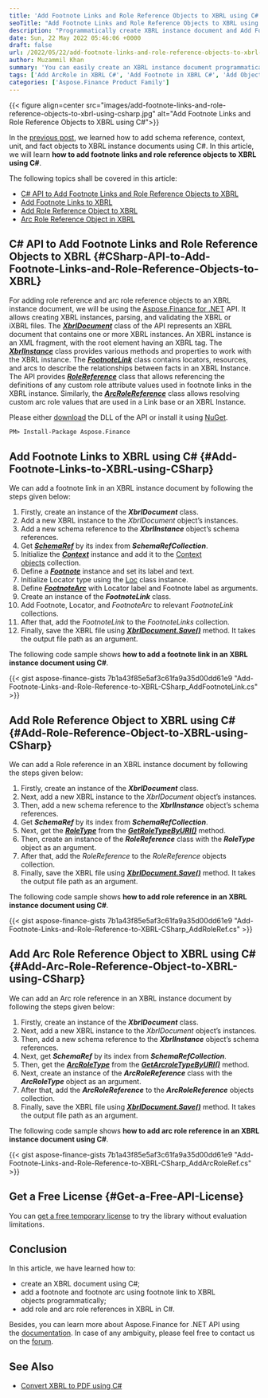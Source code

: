 ```yaml
---
title: 'Add Footnote Links and Role Reference Objects to XBRL using C#'
seoTitle: "Add Footnote Links and Role Reference Objects to XBRL using C#"
description: "Programmatically create XBRL instance document and Add Footnote Links and Role Reference Objects to XBRL using C# with Aspose.Finance for .NET API."
date: Sun, 22 May 2022 05:46:06 +0000
draft: false
url: /2022/05/22/add-footnote-links-and-role-reference-objects-to-xbrl-using-csharp/
author: Muzammil Khan
summary: 'You can easily create an XBRL instance document programmatically and add objects or elements such as Footnote Link, Role Reference, Arc Role Reference, etc. In this article, you will learn **how to add footnote links and role reference objects to XBRL using C#**.'
tags: ['Add ArcRole in XBRL C#', 'Add Footnote in XBRL C#', 'Add Objects to XBRL C#', 'Add Role Reference in XBRL C#', 'Footnote in XBRL', 'Role Reference in XBRL', 'XBRL', 'XBRL Instance C#']
categories: ['Aspose.Finance Product Family']
---
```




{{< figure align=center src="images/add-footnote-links-and-role-reference-objects-to-xbrl-using-csharp.jpg" alt="Add Footnote Links and Role Reference Objects to XBRL using C#">}}


In the [previous post][1], we learned how to add schema reference, context, unit, and fact objects to XBRL instance documents using C#. In this article, we will learn **how to add footnote links and role reference objects to XBRL using C#**.

The following topics shall be covered in this article:

*   [C# API to Add Footnote Links and Role Reference Objects to XBRL][2]
*   [Add Footnote Links to XBRL][3]
*   [Add Role Reference Object to XBRL][4]
*   [Arc Role Reference Object in XBRL][5]

## C# API to Add Footnote Links and Role Reference Objects to XBRL {#CSharp-API-to-Add-Footnote-Links-and-Role-Reference-Objects-to-XBRL}

For adding role reference and arc role reference objects to an XBRL instance document, we will be using the [Aspose.Finance for .NET][6] API. It allows creating XBRL instances, parsing, and validating the XBRL or iXBRL files. The **_[XbrlDocument][7]_** class of the API represents an XBRL document that contains one or more XBRL instances. An XBRL instance is an XML fragment, with the root element having an XBRL tag. The **_[XbrlInstance][8]_** class provides various methods and properties to work with the XBRL instance. The _**[FootnoteLink][9]**_ class contains locators, resources, and arcs to describe the relationships between facts in an XBRL Instance. The API provides _**[RoleReference][10]**_ class that allows referencing the definitions of any custom role attribute values used in footnote links in the XBRL instance. Similarly, the **_[ArcRoleReference][11]_** class allows resolving custom arc role values that are used in a Link base or an XBRL Instance.

Please either [download][12] the DLL of the API or install it using [NuGet][13].

```
PM> Install-Package Aspose.Finance
```

## Add Footnote Links to XBRL using C# {#Add-Footnote-Links-to-XBRL-using-CSharp}

We can add a footnote link in an XBRL instance document by following the steps given below:

1.  Firstly, create an instance of the **_XbrlDocument_** class.
2.  Add a new XBRL instance to the _XbrlDocument_ object’s instances.
3.  Add a new schema reference to the _**XbrlInstance**_ object’s schema references.
4.  Get _**[SchemaRef][14]**_ by its index from _**SchemaRefCollection**_.
5.  Initialize the **_[Context][15]_** instance and add it to the [Context objects][16] collection.
6.  Define a _**[Footnote][17]**_ instance and set its label and text.
7.  Initialize Locator type using the [Loc][18] class instance.
8.  Define _**[FootnoteArc][19]**_ with Locator label and Footnote label as arguments.
9.  Create an instance of the **_FootnoteLink_** class.
10.  Add Footnote, Locator, and _FootnoteArc_ to relevant _FootnoteLink_ collections.
11.  After that, add the _FootnoteLink_ to the _FootnoteLinks_ collection.
12.  Finally, save the XBRL file using [**_XbrlDocument.Save()_**][20] method. It takes the output file path as an argument.

The following code sample shows **how to add a footnote link in an XBRL instance document using C#**.

{{< gist aspose-finance-gists 7b1a43f85e5af3c61fa9a35d00dd61e9 "Add-Footnote-Links-and-Role-Reference-to-XBRL-CSharp_AddFootnoteLink.cs" >}}

## Add Role Reference Object to XBRL using C# {#Add-Role-Reference-Object-to-XBRL-using-CSharp}

We can add a Role reference in an XBRL instance document by following the steps given below:

1.  Firstly, create an instance of the **_XbrlDocument_** class.
2.  Next, add a new XBRL instance to the _XbrlDocument_ object’s instances.
3.  Then, add a new schema reference to the **_XbrlInstance_** object’s schema references.
4.  Get **_SchemaRef_** by its index from **_SchemaRefCollection_**.
5.  Next, get the **_[RoleType][21]_** from the **_[GetRoleTypeByURI()][22]_** method.
6.  Then, create an instance of the **_RoleReference_** class with the **_RoleType_** object as an argument.
7.  After that, add the _RoleReference_ to the _RoleReference_ objects collection.
8.  Finally, save the XBRL file using [**_XbrlDocument.Save()_**][23] method. It takes the output file path as an argument.

The following code sample shows **how to add role reference in an XBRL instance document using C#**.

{{< gist aspose-finance-gists 7b1a43f85e5af3c61fa9a35d00dd61e9 "Add-Footnote-Links-and-Role-Reference-to-XBRL-CSharp_AddRoleRef.cs" >}}

## Add Arc Role Reference Object to XBRL using C# {#Add-Arc-Role-Reference-Object-to-XBRL-using-CSharp}

We can add an Arc role reference in an XBRL instance document by following the steps given below:

1.  Firstly, create an instance of the **_XbrlDocument_** class.
2.  Next, add a new XBRL instance to the _XbrlDocument_ object’s instances.
3.  Then, add a new schema reference to the **_XbrlInstance_** object’s schema references.
4.  Next, get **_SchemaRef_** by its index from **_SchemaRefCollection_**.
5.  Then, get the **_[ArcRoleType][24]_** from the **_[GetArcroleTypeByURI()][25]_** method.
6.  Next, create an instance of the **_ArcRoleReference_** class with the **_ArcRoleType_** object as an argument.
7.  After that, add the **_ArcRoleReference_** to the **_ArcRoleReference_** objects collection.
8.  Finally, save the XBRL file using [**_XbrlDocument.Save()_**][26] method. It takes the output file path as an argument.

The following code sample shows **how to add arc role reference in an XBRL instance document using C#**.

{{< gist aspose-finance-gists 7b1a43f85e5af3c61fa9a35d00dd61e9 "Add-Footnote-Links-and-Role-Reference-to-XBRL-CSharp_AddArcRoleRef.cs" >}}

## Get a Free License {#Get-a-Free-API-License}

You can [get a free temporary license][27] to try the library without evaluation limitations.

## Conclusion

In this article, we have learned how to:

*   create an XBRL document using C#;
*   add a footnote and footnote arc using footnote link to XBRL objects programmatically;
*   add role and arc role references in XBRL in C#.

Besides, you can learn more about Aspose.Finance for .NET API using the [documentation][28]. In case of any ambiguity, please feel free to contact us on the [forum][29].

## See Also

*   [Convert XBRL to PDF using C#][30]




[1]: https://blog.aspose.com/2022/04/14/add-objects-to-xbrl-documents-using-csharp/
[2]: #CSharp-API-to-Add-Footnote-Links-and-Role-Reference-Objects-to-XBRL
[3]: #Add-Footnote-Links-to-XBRL-using-CSharp
[4]: #Add-Role-Reference-Object-to-XBRL-using-CSharp
[5]: #Add-Arc-Role-Reference-Object-to-XBRL-using-CSharp
[6]: https://products.aspose.com/finance/net
[7]: https://apireference.aspose.com/finance/net/aspose.finance.xbrl/xbrldocument
[8]: https://apireference.aspose.com/finance/net/aspose.finance.xbrl/xbrlinstance
[9]: https://apireference.aspose.com/finance/net/aspose.finance.xbrl/footnotelink
[10]: https://apireference.aspose.com/finance/net/aspose.finance.xbrl/rolereference
[11]: https://apireference.aspose.com/finance/net/aspose.finance.xbrl/arcrolereference
[12]: https://downloads.aspose.com/finance/net
[13]: https://www.nuget.org/packages/Aspose.Finance/
[14]: https://apireference.aspose.com/finance/net/aspose.finance.xbrl/SchemaRef
[15]: https://apireference.aspose.com/finance/net/aspose.finance.xbrl/Context
[16]: https://apireference.aspose.com/finance/net/aspose.finance.xbrl/xbrlinstance/properties/contexts
[17]: https://apireference.aspose.com/finance/net/aspose.finance.xbrl/Footnote
[18]: https://apireference.aspose.com/finance/net/aspose.finance.xbrl/loc
[19]: https://apireference.aspose.com/finance/net/aspose.finance.xbrl/FootnoteArc
[20]: https://apireference.aspose.com/finance/net/aspose.finance.xbrl/xbrldocument/methods/save
[21]: https://apireference.aspose.com/finance/net/aspose.finance.xbrl/RoleType
[22]: https://apireference.aspose.com/finance/net/aspose.finance.xbrl/schemaref/methods/getroletypebyuri
[23]: https://apireference.aspose.com/finance/net/aspose.finance.xbrl/xbrldocument/methods/save
[24]: https://apireference.aspose.com/finance/net/aspose.finance.xbrl/ArcRoleType
[25]: https://apireference.aspose.com/finance/net/aspose.finance.xbrl/schemaref/methods/getarcroletypebyuri
[26]: https://apireference.aspose.com/finance/net/aspose.finance.xbrl/xbrldocument/methods/save
[27]: https://purchase.aspose.com/temporary-license
[28]: https://docs.aspose.com/finance/net/
[29]: https://forum.aspose.com/c/finance/
[30]: https://blog.aspose.com/2022/03/20/convert-xbrl-to-pdf-using-csharp/




